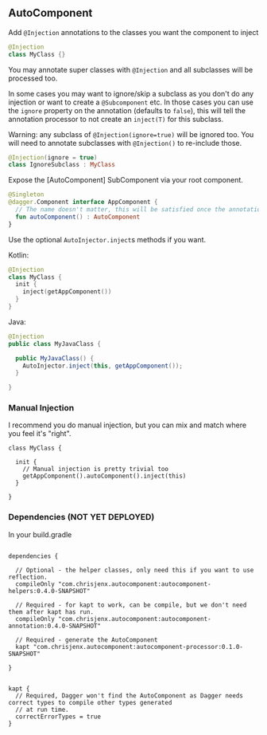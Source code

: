 ## AutoComponent


Add `@Injection` annotations to the classes you want the component to inject

```kotlin
@Injection
class MyClass {}

```

You may annotate super classes with `@Injection` and all subclasses will be processed too.

In some cases you may want to ignore/skip a subclass as you don't do any injection or want to create a `@Subcomponent` 
etc. In those cases you can use the `ignore` property on the annotation (defaults to `false`), this will tell the 
annotation processor to not create an `inject(T)` for this subclass. 

Warning: any subclass of `@Injection(ignore=true)` will be ignored too. You will need to annotate subclasses with 
`@Injection()` to re-include those.  

```kotlin
@Injection(ignore = true)
class IgnoreSubclass : MyClass 
```


Expose the [AutoComponent] SubComponent via your root component.

```kotlin
@Singleton
@dagger.Component interface AppComponent {
  // The name doesn't matter, this will be satisfied once the annotation processor has run.
  fun autoComponent() : AutoComponent
}
```

Use the optional `AutoInjector.inject`s methods if you want.

Kotlin:

```kotlin
@Injection
class MyClass {
  init {
    inject(getAppComponent())
  }
}

```

Java:

```java
@Injection
public class MyJavaClass {

  public MyJavaClass() {
    AutoInjector.inject(this, getAppComponent());
  }

}

```


### Manual Injection

I recommend you do manual injection, but you can mix and match where you feel it's "right".


```
class MyClass {

  init {
    // Manual injection is pretty trivial too
    getAppComponent().autoComponent().inject(this)
  }

}

```


### Dependencies (NOT YET DEPLOYED)

In your build.gradle

```

dependencies {

  // Optional - the helper classes, only need this if you want to use reflection.
  compileOnly "com.chrisjenx.autocomponent:autocomponent-helpers:0.4.0-SNAPSHOT"

  // Required - for kapt to work, can be compile, but we don't need them after kapt has run.
  compileOnly "com.chrisjenx.autocomponent:autocomponent-annotation:0.4.0-SNAPSHOT"

  // Required - generate the AutoComponent
  kapt "com.chrisjenx.autocomponent:autocomponent-processor:0.1.0-SNAPSHOT"

}


kapt {
  // Required, Dagger won't find the AutoComponent as Dagger needs correct types to compile other types generated
  // at run time.
  correctErrorTypes = true
}

```